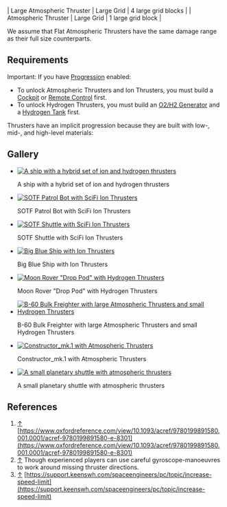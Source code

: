 | Large Atmospheric Thruster | Large Grid | 4 large grid blocks |
| Atmospheric Thruster | Large Grid | 1 large grid block |

We assume that Flat Atmospheric Thrusters have the same damage range as their full size counterparts.

## Requirements

Important: If you have [Progression](https://spaceengineers.wiki.gg/wiki/Progression "Progression") enabled:

*   To unlock Atmospheric Thrusters and Ion Thrusters, you must build a [Cockpit](https://spaceengineers.wiki.gg/wiki/Cockpit "Cockpit") or [Remote Control](https://spaceengineers.wiki.gg/wiki/Remote_Control "Remote Control") first.
*   To unlock Hydrogen Thrusters, you must build an [O2/H2 Generator](https://spaceengineers.wiki.gg/wiki/O2_H2_Generator "O2 H2 Generator") and a [Hydrogen Tank](https://spaceengineers.wiki.gg/wiki/Hydrogen_Tank "Hydrogen Tank") first.

Thrusters have an implicit progression because they are built with low-, mid-, and high-level materials:

## Gallery

*   [![A ship with a hybrid set of ion and hydrogen thrusters](https://spaceengineers.wiki.gg/images/thumb/3/32/Ship-with-hybrid-thrusters.png/120px-Ship-with-hybrid-thrusters.png?ab70ab)](https://spaceengineers.wiki.gg/wiki/File:Ship-with-hybrid-thrusters.png "A ship with a hybrid set of ion and hydrogen thrusters")
    
    A ship with a hybrid set of ion and hydrogen thrusters
    
*   [![SOTF Patrol Bot with SciFi Ion Thrusters](https://spaceengineers.wiki.gg/images/thumb/3/30/SOTF_Patrol_Bot.jpg/120px-SOTF_Patrol_Bot.jpg?5ea155)](https://spaceengineers.wiki.gg/wiki/File:SOTF_Patrol_Bot.jpg "SOTF Patrol Bot with SciFi Ion Thrusters")
    
    SOTF Patrol Bot with SciFi Ion Thrusters
    
*   [![SOTF Shuttle with SciFi Ion Thrusters](https://spaceengineers.wiki.gg/images/thumb/3/3e/SOTF_Shuttle.jpg/120px-SOTF_Shuttle.jpg?2e0c0f)](https://spaceengineers.wiki.gg/wiki/File:SOTF_Shuttle.jpg "SOTF Shuttle with SciFi Ion Thrusters")
    
    SOTF Shuttle with SciFi Ion Thrusters
    
*   [![Big Blue Ship with Ion Thrusters](https://spaceengineers.wiki.gg/images/thumb/2/24/Big_Blue_Ship_Ion_Thrusters.png/120px-Big_Blue_Ship_Ion_Thrusters.png?cb9677)](https://spaceengineers.wiki.gg/wiki/File:Big_Blue_Ship_Ion_Thrusters.png "Big Blue Ship with Ion Thrusters")
    
    Big Blue Ship with Ion Thrusters
    
*   [![Moon Rover "Drop Pod" with Hydrogen Thrusters](https://spaceengineers.wiki.gg/images/thumb/e/e7/Respawn_pod_2.png/120px-Respawn_pod_2.png?3abdb1)](https://spaceengineers.wiki.gg/wiki/File:Respawn_pod_2.png "Moon Rover \"Drop Pod\" with Hydrogen Thrusters")
    
    Moon Rover "Drop Pod" with Hydrogen Thrusters
    
*   [![B-60 Bulk Freighter with large Atmospheric Thrusters and small Hydrogen Thrusters](https://spaceengineers.wiki.gg/images/thumb/d/d4/B-60_Bulk_Freighter_below.jpg/120px-B-60_Bulk_Freighter_below.jpg?3990df)](https://spaceengineers.wiki.gg/wiki/File:B-60_Bulk_Freighter_below.jpg "B-60 Bulk Freighter with large Atmospheric Thrusters and small Hydrogen Thrusters")
    
    B-60 Bulk Freighter with large Atmospheric Thrusters and small Hydrogen Thrusters
    
*   [![Constructor_mk.1 with Atmospheric Thrusters](https://spaceengineers.wiki.gg/images/thumb/1/1c/Constructor_mk_1.png/120px-Constructor_mk_1.png?dbec96)](https://spaceengineers.wiki.gg/wiki/File:Constructor_mk_1.png "Constructor_mk.1 with Atmospheric Thrusters")
    
    Constructor\_mk.1 with Atmospheric Thrusters
    
*   [![A small planetary shuttle with atmospheric thrusters](https://spaceengineers.wiki.gg/images/thumb/5/5b/Atmospheric-thrusters.png/120px-Atmospheric-thrusters.png?6b8d7c)](https://spaceengineers.wiki.gg/wiki/File:Atmospheric-thrusters.png "A small planetary shuttle with atmospheric thrusters")
    
    A small planetary shuttle with atmospheric thrusters
    

## References

1.  [↑](#cite_ref-1 "Jump up") [https://www.oxfordreference.com/view/10.1093/acref/9780199891580.001.0001/acref-9780199891580-e-8301](https://www.oxfordreference.com/view/10.1093/acref/9780199891580.001.0001/acref-9780199891580-e-8301)
2.  [↑](#cite_ref-2 "Jump up") Though experienced players can use careful gyroscope-manoeuvres to work around missing thruster directions.
3.  [↑](#cite_ref-3 "Jump up") [https://support.keenswh.com/spaceengineers/pc/topic/increase-speed-limit](https://support.keenswh.com/spaceengineers/pc/topic/increase-speed-limit)